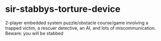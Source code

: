 # sir-stabbys-torture-device
2-player embedded system puzzle/obstacle course/game involving a trapped victim, a rescuer detective, an AI, and lots of miscommunication. Beware: you will be stabbed
